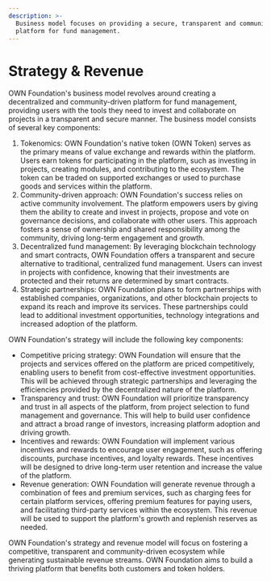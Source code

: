 ```yaml
---
description: >-
  Business model focuses on providing a secure, transparent and community-driven
  platform for fund management.
---
```


# Strategy & Revenue

OWN Foundation's business model revolves around creating a decentralized and community-driven platform for fund management, providing users with the tools they need to invest and collaborate on projects in a transparent and secure manner. The business model consists of several key components:

1. Tokenomics: OWN Foundation's native token (OWN Token) serves as the primary means of value exchange and rewards within the platform. Users earn tokens for participating in the platform, such as investing in projects, creating modules, and contributing to the ecosystem. The token can be traded on supported exchanges or used to purchase goods and services within the platform.
2. Community-driven approach: OWN Foundation's success relies on active community involvement. The platform empowers users by giving them the ability to create and invest in projects, propose and vote on governance decisions, and collaborate with other users. This approach fosters a sense of ownership and shared responsibility among the community, driving long-term engagement and growth.
3. Decentralized fund management: By leveraging blockchain technology and smart contracts, OWN Foundation offers a transparent and secure alternative to traditional, centralized fund management. Users can invest in projects with confidence, knowing that their investments are protected and their returns are determined by smart contracts.
4. Strategic partnerships: OWN Foundation plans to form partnerships with established companies, organizations, and other blockchain projects to expand its reach and improve its services. These partnerships could lead to additional investment opportunities, technology integrations and increased adoption of the platform.

OWN Foundation's strategy will include the following key components:

* Competitive pricing strategy: OWN Foundation will ensure that the projects and services offered on the platform are priced competitively, enabling users to benefit from cost-effective investment opportunities. This will be achieved through strategic partnerships and leveraging the efficiencies provided by the decentralized nature of the platform.
* Transparency and trust: OWN Foundation will prioritize transparency and trust in all aspects of the platform, from project selection to fund management and governance. This will help to build user confidence and attract a broad range of investors, increasing platform adoption and driving growth.
* Incentives and rewards: OWN Foundation will implement various incentives and rewards to encourage user engagement, such as offering discounts, purchase incentives, and loyalty rewards. These incentives will be designed to drive long-term user retention and increase the value of the platform.
* Revenue generation: OWN Foundation will generate revenue through a combination of fees and premium services, such as charging fees for certain platform services, offering premium features for paying users, and facilitating third-party services within the ecosystem. This revenue will be used to support the platform's growth and replenish reserves as needed.

OWN Foundation's strategy and revenue model will focus on fostering a competitive, transparent and community-driven ecosystem while generating sustainable revenue streams. OWN Foundation aims to build a thriving platform that benefits both customers and token holders.
